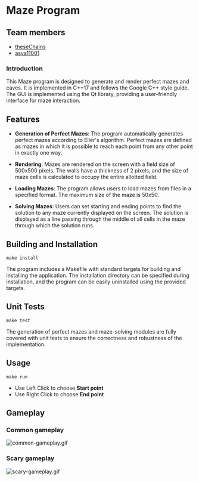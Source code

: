 # Maze Program

## Team members
- [theseChains](https://github.com/theseChains)
- [asya11001](https://github.com/Asya11001)


### Introduction

This Maze program is designed to generate and render perfect mazes and caves. It is implemented in C++17 and follows the Google C++ style guide. The GUI is implemented using the Qt library, providing a user-friendly interface for maze interaction.

## Features

- **Generation of Perfect Mazes**: The program automatically generates perfect mazes according to Eller's algorithm. Perfect mazes are defined as mazes in which it is possible to reach each point from any other point in exactly one way.

- **Rendering**: Mazes are rendered on the screen with a field size of 500x500 pixels. The walls have a thickness of 2 pixels, and the size of maze cells is calculated to occupy the entire allotted field.

- **Loading Mazes**: The program allows users to load mazes from files in a specified format. The maximum size of the maze is 50x50.

- **Solving Mazes**: Users can set starting and ending points to find the solution to any maze currently displayed on the screen. The solution is displayed as a line passing through the middle of all cells in the maze through which the solution runs.

## Building and Installation

``
make install
``

The program includes a Makefile with standard targets for building and installing the application. The installation directory can be specified during installation, and the program can be easily uninstalled using the provided targets.

## Unit Tests

``make test``

The generation of perfect mazes and maze-solving modules are fully covered with unit tests to ensure the correctness and robustness of the implementation.

## Usage

`` make run ``

- Use Left Click to choose **Start point**
- Use Right Click to choose **End point**

## Gameplay

### Common gameplay

![common-gameplay.gif](dvi-folder/media/common-gameplay.gif)

### Scary gameplay

![scary-gameplay.gif](dvi-folder/media/scary-gameplay.gif)
